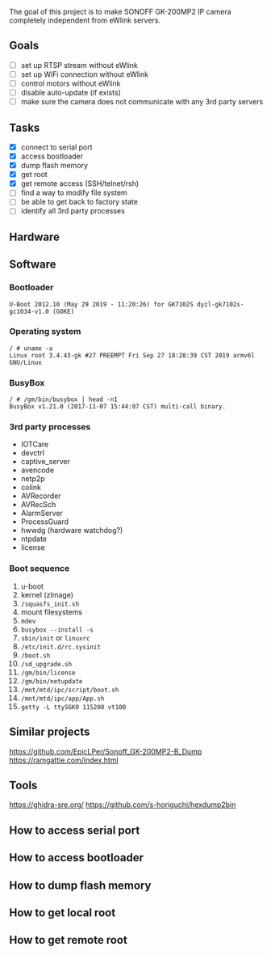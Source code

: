 The goal of this project is to make SONOFF GK-200MP2 IP camera completely independent from eWlink servers.

## Goals
- [ ] set up RTSP stream without eWlink 
- [ ] set up WiFi connection without eWlink
- [ ] control motors without eWlink
- [ ] disable auto-update (if exists)
- [ ] make sure the camera does not communicate with any 3rd party servers

## Tasks
- [x] connect to serial port
- [x] access bootloader
- [x] dump flash memory
- [x] get root
- [x] get remote access (SSH/telnet/rsh)
- [ ] find a way to modify file system
- [ ] be able to get back to factory state
- [ ] identify all 3rd party processes

## Hardware

## Software 
### Bootloader
```
U-Boot 2012.10 (May 29 2019 - 11:20:26) for GK7102S dyzl-gk7102s-gc1034-v1.0 (GOKE)
```

### Operating system
```
/ # uname -a
Linux root 3.4.43-gk #27 PREEMPT Fri Sep 27 18:28:39 CST 2019 armv6l GNU/Linux
```

### BusyBox
```
/ # /gm/bin/busybox | head -n1
BusyBox v1.21.0 (2017-11-07 15:44:07 CST) multi-call binary.
```

### 3rd party processes
* IOTCare
* devctrl
* captive_server
* avencode
* netp2p
* colink
* AVRecorder
* AVRecSch
* AlarmServer
* ProcessGuard
* hwwdg (hardware watchdog?)
* ntpdate
* license

### Boot sequence
1. u-boot
2. kernel (zImage)
3. `/squasfs_init.sh`
4. mount filesystems
5. `mdev`
6. `busybox --install -s`
7. `sbin/init`  or `linuxrc`
8. `/etc/init.d/rc.sysinit`
9. `/boot.sh`
10. `/sd_upgrade.sh`
11. `/gm/bin/license`
12. `/gm/bin/netupdate`
13. `/mnt/mtd/ipc/script/boot.sh`
14. `/mnt/mtd/ipc/app/App.sh`
15. `getty -L ttySGK0 115200 vt100`

## Similar projects
https://github.com/EpicLPer/Sonoff_GK-200MP2-B_Dump
https://ramgattie.com/index.html

## Tools
https://ghidra-sre.org/
https://github.com/s-horiguchi/hexdump2bin

## How to access serial port
## How to access bootloader
## How to dump flash memory
## How to get local root
## How to get remote root

